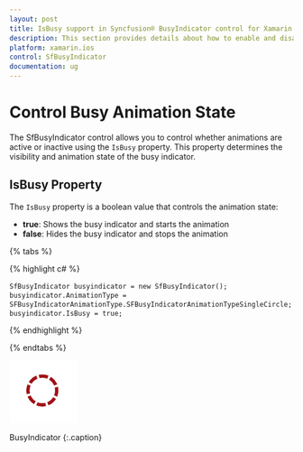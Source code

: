 ```yaml
---
layout: post
title: IsBusy support in Syncfusion® BusyIndicator control for Xamarin.iOS
description: This section provides details about how to enable and disable animations in BusyIndicator for Xamarin.iOS
platform: xamarin.ios
control: SfBusyIndicator
documentation: ug
---
```


# Control Busy Animation State

The SfBusyIndicator control allows you to control whether animations are active or inactive using the `IsBusy` property. This property determines the visibility and animation state of the busy indicator.

## IsBusy Property

The `IsBusy` property is a boolean value that controls the animation state:

- **true**: Shows the busy indicator and starts the animation
- **false**: Hides the busy indicator and stops the animation

{% tabs %}

{% highlight c# %}

	SfBusyIndicator busyindicator = new SfBusyIndicator();
	busyindicator.AnimationType = SFBusyIndicatorAnimationType.SFBusyIndicatorAnimationTypeSingleCircle;
	busyindicator.IsBusy = true;

{% endhighlight %}

{% endtabs %}

![The IsBusy_img1](images/IsBusy_img1.png)                 

BusyIndicator
{:.caption}
